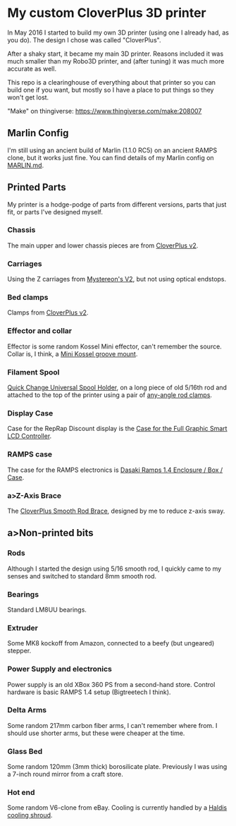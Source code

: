 My custom CloverPlus 3D printer
===============================

In May 2016 I started to build my own 3D printer (using one I already had, as you do). The design I chose was called "CloverPlus".

After a shaky start, it became my main 3D printer. Reasons included it was much smaller than my Robo3D printer, and (after tuning) it was much more accurate as well.

This repo is a clearinghouse of everything about that printer so you can build one if you want, but mostly so I have a place to put things so they won't get lost.

"Make" on thingiverse: https://www.thingiverse.com/make:208007

## Marlin Config

I'm still using an ancient build of Marlin (1.1.0 RC5) on an ancient RAMPS clone, but it works just fine. You can find details of my Marlin config on [MARLIN.md](MARLIN.md).

## Printed Parts

My printer is a hodge-podge of parts from different versions, parts that just fit, or parts I've designed myself.

### Chassis

The main upper and lower chassis pieces are from [CloverPlus v2](https://www.thingiverse.com/thing:1374313).

### Carriages

Using the Z carriages from [Mystereon's V2](https://www.thingiverse.com/thing:2102151), but not using optical endstops.

### Bed clamps

Clamps from [CloverPlus v2](https://www.thingiverse.com/thing:1374313).

### Effector and collar

Effector is some random Kossel Mini effector, can't remember the source. Collar is, I think, a [Mini Kossel groove mount](https://www.thingiverse.com/thing:108023).

### Filament Spool

[Quick Change Universal Spool Holder](https://www.thingiverse.com/thing:1241566), on a long piece of old 5/16th rod and attached to the top of the printer using a pair of [any-angle rod clamps](https://www.thingiverse.com/thing:30328).

### Display Case

Case for the RepRap Discount display is the [Case for the Full Graphic Smart LCD Controller](https://www.thingiverse.com/thing:87250).

### RAMPS case

The case for the RAMPS electronics is [Dasaki Ramps 1.4 Enclosure / Box / Case](https://www.thingiverse.com/thing:761806).

### a>Z-Axis Brace

The [CloverPlus Smooth Rod Brace](https://www.thingiverse.com/thing:4982844), designed by me to reduce z-axis sway.

## a>Non-printed bits

### Rods

Although I started the design using 5/16 smooth rod, I quickly came to my senses and switched to standard 8mm smooth rod.

### Bearings

Standard LM8UU bearings.

### Extruder

Some MK8 kockoff from Amazon, connected to a beefy (but ungeared) stepper.

### Power Supply and electronics

Power supply is an old XBox 360 PS from a second-hand store. Control hardware is basic RAMPS 1.4 setup (Bigtreetech I think).

### Delta Arms

Some random 217mm carbon fiber arms, I can't remember where from. I should use shorter arms, but these were cheaper at the time.

### Glass Bed

Some random 120mm (3mm thick) borosilicate plate. Previously I was using a 7-inch round mirror from a craft store.

### Hot end

Some random V6-clone from eBay. Cooling is currently handled by a [Haldis cooling shroud](https://www.amazon.com/dp/B08Z713MSK).

